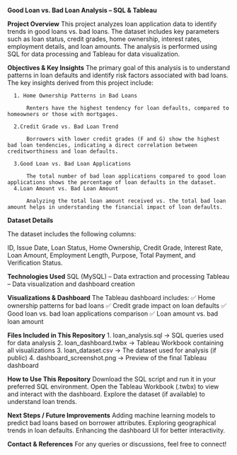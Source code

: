 **Good Loan vs. Bad Loan Analysis – SQL & Tableau**

**Project Overview**
This project analyzes loan application data to identify trends in good loans vs. bad loans. The dataset includes key parameters such as loan status, credit grades, home ownership, interest rates, employment details, and loan amounts. The analysis is performed using SQL for data processing and Tableau for data visualization.

**Objectives & Key Insights**
The primary goal of this analysis is to understand patterns in loan defaults and identify risk factors associated with bad loans. The key insights derived from this project include:

      1. Home Ownership Patterns in Bad Loans

          Renters have the highest tendency for loan defaults, compared to homeowners or those with mortgages.

      2.Credit Grade vs. Bad Loan Trend

          Borrowers with lower credit grades (F and G) show the highest bad loan tendencies, indicating a direct correlation between creditworthiness and loan defaults.
      
      3.Good Loan vs. Bad Loan Applications

          The total number of bad loan applications compared to good loan applications shows the percentage of loan defaults in the dataset.
      4.Loan Amount vs. Bad Loan Amount

          Analyzing the total loan amount received vs. the total bad loan amount helps in understanding the financial impact of loan defaults.

**Dataset Details**

The dataset includes the following columns:

ID, Issue Date, Loan Status, Home Ownership, Credit Grade, Interest Rate, Loan Amount, Employment Length, Purpose, Total Payment, and Verification Status.

**Technologies Used**
SQL (MySQL) – Data extraction and processing
Tableau – Data visualization and dashboard creation

**Visualizations & Dashboard**
The Tableau dashboard includes:
✅ Home ownership patterns for bad loans
✅ Credit grade impact on loan defaults
✅ Good loan vs. bad loan applications comparison
✅ Loan amount vs. bad loan amount

**Files Included in This Repository**
      1. loan_analysis.sql → SQL queries used for data analysis
      2. loan_dashboard.twbx → Tableau Workbook containing all visualizations
      3. loan_dataset.csv → The dataset used for analysis (if public)
      4. dashboard_screenshot.png → Preview of the final Tableau dashboard

**How to Use This Repository**
Download the SQL script and run it in your preferred SQL environment.
Open the Tableau Workbook (.twbx) to view and interact with the dashboard.
Explore the dataset (if available) to understand loan trends.

**Next Steps / Future Improvements**
Adding machine learning models to predict bad loans based on borrower attributes.
Exploring geographical trends in loan defaults.
Enhancing the dashboard UI for better interactivity.

**Contact & References**
For any queries or discussions, feel free to connect!
